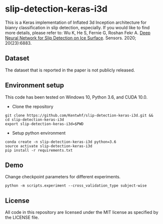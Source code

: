 # slip-detection-keras-i3d
This is a Keras implementation of Inflated 3d Inception architecture for bianry classification in slip detection, especially. If you would like to find more details, please refer to: Wu K, He S, Fernie G, Roshan Fekr A. [Deep Neural Network for Slip Detection on Ice Surface](https://www.mdpi.com/1424-8220/20/23/6883#cite). Sensors. 2020; 20(23):6883.

## Dataset
The dataset that is reported in the paper is not publicly released. 

## Environment setup
This code has been tested on Windows 10, Python 3.6, and CUDA 10.0.
- Clone the repository 
```
git clone https://github.com/Kentwhf/slip-detection-keras-i3d.git && cd slip-detection-keras-i3d
export slip-detection-keras-i3d=$PWD
```
- Setup python environment
```
conda create -n slip-detection-keras-i3d python=3.6
source activate slip-detection-keras-i3d
pip install -r requirements.txt
```

## Demo
Change checkpoint parameters for different experiments. 
```
python -m scripts.experiment --cross_validation_type subject-wise
```

## License
All code in this repository are licensed under the MIT license as specified by the LICENSE file.
